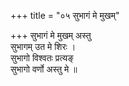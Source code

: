+++
title = "०५ सुभागं मे मुखम्"

+++
सुभागं मे मुखम् अस्तु  
सुभागम् उत मे शिरः ।  
सुभागो विश्वतः प्रत्यङ्  
सुभागो वर्णो अस्तु मे ॥